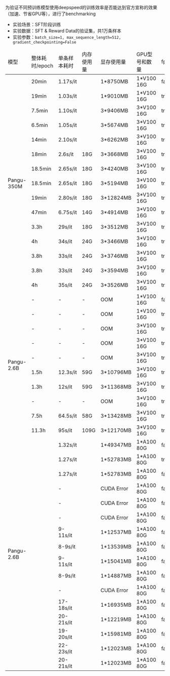 
为验证不同预训练模型使用deepspeed的训练效率是否能达到官方宣称的效果（加速、节省GPU等），进行了benchmarking
- 实验场景：SFT阶段训练
- 实验数据：SFT & Reward Data的验证集，共1万条样本
- 实验参数：```batch_size=1, max_sequence_length=512, gradient_checkpointing=False```


<table>
    <thead>
        <tr> <td>模型</td>  <td>整体耗时/epoch</td>  <td>单条样本耗时</td>  <td>内存使用量</td>  <td>显存使用量</td>  <td>GPU型号和数量</td> <td>fp16</td> <td>bf16</td> <td>deepspeed stage</td> <td>offload optimizer</td> <td>pin memory</td> <td>offloard param</td> <td>overlap comm</td> <td>allgather bucket size</td> <td>stage3 max live parameters</td> </tr>
    </thead>
   <tbody>
       <tr> <td rowspan="15">Pangu-350M</td>  <td>20min</td>  <td>1.17s/it</td>  <td></td>  <td>1*8750MB</td>  <td>1*V100 16G</td>  <td>false</td>  <td>-</td>  <td>-</td>  <td>-</td> <td>-</td> <td>-</td> <td>-</td> <td>-</td> <td>-</td> </tr>
       <tr> <td>19min</td>  <td>1.03s/it</td>  <td></td>  <td>1*9010MB</td>  <td>1*V100 16G</td>  <td>true</td>  <td>-</td>  <td>-</td>  <td>-</td> <td>-</td> <td>-</td> <td>-</td> <td>-</td> <td>-</td> </tr>
       <tr> <td>7.5min</td>  <td>1.10s/it</td>  <td></td>  <td>3*9406MB</td>  <td>3*V100 16G</td>  <td>true</td>  <td>-</td>  <td>0</td>  <td>-</td> <td>-</td> <td>-</td> <td>-</td> <td>-</td> <td>-</td> </tr>
       <tr> <td>6.5min</td>  <td>1.05s/it</td>  <td></td>  <td>3*5674MB</td>  <td>3*V100 16G</td>  <td>true</td>  <td>-</td>  <td>1</td>  <td>-</td> <td>-</td> <td>-</td> <td>-</td> <td>-</td> <td>-</td> </tr>
       <tr> <td>14min</td>  <td>2.10s/it</td>  <td></td>  <td>3*6262MB</td>  <td>3*V100 16G</td>  <td>true</td>  <td>-</td>  <td>2</td>  <td>false</td> <td>-</td> <td>-</td> <td>false</td> <td>5e8</td> <td>-</td> </tr>
       <tr> <td>18min</td>  <td>2.6s/it</td>  <td>18G</td>  <td>3*3668MB</td>  <td>3*V100 16G</td>  <td>true</td>  <td>-</td>  <td>2</td>  <td>true</td> <td>true</td> <td>-</td> <td>false</td> <td>2e8</td> <td>-</td> </tr>
       <tr> <td>18.5min</td>  <td>2.65s/it</td>  <td>18G</td>  <td>3*4240MB</td>  <td>3*V100 16G</td>  <td>true</td>  <td>-</td>  <td>2</td>  <td>true</td> <td>true</td> <td>-</td> <td>false</td> <td>5e8</td> <td>-</td> </tr>
       <tr> <td>18.5min</td>  <td>2.65s/it</td>  <td>18G</td>  <td>3*5194MB</td>  <td>3*V100 16G</td>  <td>true</td>  <td>-</td>  <td>2</td>  <td>true</td> <td>true</td> <td>-</td> <td>false</td> <td>1e9</td> <td>-</td> </tr>
       <tr> <td>19min</td>  <td>2.80s/it</td>  <td>18G</td>  <td>3*12824MB</td>  <td>3*V100 16G</td>  <td>true</td>  <td>-</td>  <td>2</td>  <td>true</td> <td>true</td> <td>-</td> <td>false</td> <td>5e9</td> <td>-</td> </tr>
       <tr> <td>47min</td>  <td>6.75s/it</td>  <td>14G</td>  <td>3*4914MB</td>  <td>3*V100 16G</td>  <td>true</td>  <td>-</td>  <td>3</td>  <td>false</td> <td>-</td> <td>false</td> <td>false</td> <td>1e9</td> <td>-</td> </tr>
       <tr> <td>3.3h</td>  <td>29s/it</td>  <td>18G</td>  <td>3*3512MB</td>  <td>3*V100 16G</td>  <td>true</td>  <td>-</td>  <td>3</td>  <td>true</td> <td>true</td> <td>false</td> <td>false</td> <td>1e9</td> <td>-</td> </tr>
       <tr> <td>4h</td>  <td>34s/it</td>  <td>24G</td>  <td>3*3466MB</td>  <td>3*V100 16G</td>  <td>true</td>  <td>-</td>  <td>3</td>  <td>true</td> <td>true</td> <td>true</td> <td>false</td> <td>1e9</td> <td>-</td> </tr>
       <tr> <td>3.8h</td>  <td>33s/it</td>  <td>24G</td>  <td>3*3746MB</td>  <td>3*V100 16G</td>  <td>true</td>  <td>-</td>  <td>3</td>  <td>true</td> <td>true</td> <td>true</td> <td>true</td> <td>1e9</td> <td>-</td> </tr>
       <tr> <td>3.8h</td>  <td>33s/it</td>  <td>24G</td>  <td>3*3594MB</td>  <td>3*V100 16G</td>  <td>true</td>  <td>-</td>  <td>3</td>  <td>true</td> <td>true</td> <td>true</td> <td>true</td> <td>5e8</td> <td>-</td> </tr>
       <tr> <td>4h</td>  <td>35s/it</td>  <td>24G</td>  <td>3*3526MB</td>  <td>3*V100 16G</td>  <td>true</td>  <td>-</td>  <td>3</td>  <td>true</td> <td>true</td> <td>true</td> <td>true</td> <td>2e8</td> <td>-</td> </tr>
       <tr> <td rowspan="10">Pangu-2.6B</td>  <td>-</td>  <td>-</td>  <td>-</td>  <td>OOM</td>  <td>1*V100 16G</td>  <td>false</td>  <td>-</td>  <td>-</td>  <td>-</td> <td>-</td> <td>-</td> <td>-</td> <td>-</td> <td>-</td> </tr>
       <tr> <td>-</td>  <td>-</td>  <td>-</td>  <td>OOM</td>  <td>1*V100 16G</td>  <td>true</td>  <td>-</td>  <td>-</td>  <td>-</td> <td>-</td> <td>-</td> <td>-</td> <td>-</td> <td>-</td> </tr>
       <tr> <td>-</td>  <td>-</td>  <td>-</td>  <td>OOM</td>  <td>3*V100 16G</td>  <td>true</td>  <td>-</td>  <td>0</td>  <td>-</td> <td>-</td> <td>-</td> <td>-</td> <td>-</td> <td>-</td> </tr>
       <tr> <td>-</td>  <td>-</td>  <td>-</td>  <td>OOM</td>  <td>3*V100 16G</td>  <td>true</td>  <td>-</td>  <td>1</td>  <td>-</td> <td>-</td> <td>-</td> <td>-</td> <td>-</td> <td>-</td> </tr>
       <tr> <td>-</td>  <td>-</td>  <td>-</td>  <td>OOM</td>  <td>3*V100 16G</td>  <td>true</td>  <td>-</td>  <td>2</td>  <td>false</td> <td>-</td> <td>-</td> <td>false</td> <td>5e8</td> <td>-</td> </tr>
       <tr> <td>1.5h</td>  <td>12.3s/it</td>  <td>59G</td>  <td>3*10796MB</td>  <td>3*V100 16G</td>  <td>true</td>  <td>-</td>  <td>2</td>  <td>true</td> <td>true</td> <td>-</td> <td>false</td> <td>2e8</td> <td>-</td> </tr>
       <tr> <td>1.3h</td>  <td>12s/it</td>  <td>59G</td>  <td>3*11368MB</td>  <td>3*V100 16G</td>  <td>true</td>  <td>-</td>  <td>2</td>  <td>true</td> <td>true</td> <td>-</td> <td>false</td> <td>5e8</td> <td>-</td> </tr>
       <tr> <td>-</td>  <td>-</td>  <td>-</td>  <td>OOM</td>  <td>3*V100 16G</td>  <td>true</td>  <td>-</td>  <td>3</td>  <td>false</td> <td>-</td> <td>false</td> <td>false</td> <td>-</td> <td>1e9</td> </tr>
       <tr> <td>7.5h</td>  <td>64.5s/it</td>  <td>58G</td>  <td>3*13428MB</td>  <td>3*V100 16G</td>  <td>true</td>  <td>-</td>  <td>3</td>  <td>true</td> <td>true</td> <td>false</td> <td>false</td> <td>-</td> <td>1e9</td> </tr>
       <tr> <td>11.3h</td>  <td>95s/it</td>  <td>109G</td>  <td>3*12170MB</td>  <td>3*V100 16G</td>  <td>true</td>  <td>-</td>  <td>3</td>  <td>true</td> <td>true</td> <td>true</td> <td>false</td> <td>-</td> <td>1e9</td> </tr>
       <tr> <td rowspan="17">Pangu-2.6B</td>  <td></td>  <td>1.32s/it</td>  <td></td>  <td>1*49347MB</td>  <td>1*A100 80G</td>  <td>false</td>  <td>false</td>  <td>-</td>  <td>-</td> <td>-</td> <td>-</td> <td>-</td> <td>-</td> <td>-</td> </tr>
       <tr> <td></td>  <td>1.27s/it</td>  <td></td>  <td>1*52783MB</td>  <td>1*A100 80G</td>  <td>true</td>  <td>false</td>  <td>-</td>  <td>-</td> <td>-</td> <td>-</td> <td>-</td> <td>-</td> <td>-</td> </tr>
       <tr> <td></td>  <td>1.27s/it</td>  <td></td>  <td>1*52783MB</td>  <td>1*A100 80G</td>  <td>false</td>  <td>true</td>  <td>-</td>  <td>-</td> <td>-</td> <td>-</td> <td>-</td> <td>-</td> <td>-</td> </tr>
       <tr> <td></td>  <td>-</td>  <td></td>  <td>CUDA Error</td>  <td>1*A100 80G</td>  <td>false</td>  <td>true</td>  <td>0</td>  <td>-</td> <td>-</td> <td>-</td> <td>-</td> <td>-</td> <td>-</td> </tr>
       <tr> <td></td>  <td>-</td>  <td></td>  <td>CUDA Error</td>  <td>1*A100 80G</td>  <td>false</td>  <td>true</td>  <td>1</td>  <td>-</td> <td>-</td> <td>-</td> <td>-</td> <td>-</td> <td>-</td> </tr>
       <tr> <td></td>  <td>-</td>  <td></td>  <td>CUDA Error</td>  <td>1*A100 80G</td>  <td>false</td>  <td>true</td>  <td>2</td>  <td>false</td> <td>-</td> <td>-</td> <td>false</td> <td>5e8</td> <td>-</td> </tr>
       <tr> <td></td>  <td>9-11s/it</td>  <td></td>  <td>1*12537MB</td>  <td>1*A100 80G</td>  <td>false</td>  <td>true</td>  <td>2</td>  <td>true</td> <td>true</td> <td>-</td> <td>false</td> <td>2e8</td> <td>-</td> </tr>
       <tr> <td></td>  <td>8-9s/it</td>  <td></td>  <td>1*13539MB</td>  <td>1*A100 80G</td>  <td>false</td>  <td>true</td>  <td>2</td>  <td>true</td> <td>true</td> <td>-</td> <td>false</td> <td>5e8</td> <td>-</td> </tr>
       <tr> <td></td>  <td>9-11s/it</td>  <td></td>  <td>1*15041MB</td>  <td>1*A100 80G</td>  <td>false</td>  <td>true</td>  <td>2</td>  <td>true</td> <td>true</td> <td>-</td> <td>false</td> <td>1e9</td> <td>-</td> </tr>
       <tr> <td></td>  <td>8-9s/it</td>  <td></td>  <td>1*14887MB</td>  <td>1*A100 80G</td>  <td>false</td>  <td>true</td>  <td>2</td>  <td>true</td> <td>true</td> <td>-</td> <td>true</td> <td>5e8</td> <td>-</td> </tr>
       <tr> <td></td>  <td>-</td>  <td></td>  <td>CUDA Error</td>  <td>1*A100 80G</td>  <td>false</td>  <td>true</td>  <td>3</td>  <td>false</td> <td>-</td> <td>false</td> <td>false</td> <td>5e8</td> <td>1e9</td> </tr>
       <tr> <td></td>  <td>17-18s/it</td>  <td></td>  <td>1*16935MB</td>  <td>1*A100 80G</td>  <td>false</td>  <td>true</td>  <td>3</td>  <td>true</td> <td>true</td> <td>false</td> <td>false</td> <td>-</td> <td>1e9</td> </tr>
       <tr> <td></td>  <td>20-21s/it</td>  <td></td>  <td>1*12219MB</td>  <td>1*A100 80G</td>  <td>false</td>  <td>true</td>  <td>3</td>  <td>true</td> <td>true</td> <td>true</td> <td>false</td> <td>-</td> <td>1e9</td> </tr>
       <tr> <td></td>  <td>19-20s/it</td>  <td></td>  <td>1*15981MB</td>  <td>1*A100 80G</td>  <td>false</td>  <td>true</td>  <td>3</td>  <td>true</td> <td>true</td> <td>true</td> <td>true</td> <td>-</td> <td>1e9</td> </tr>
       <tr> <td></td>  <td>22-23s/it</td>  <td></td>  <td>1*12023MB</td>  <td>1*A100 80G</td>  <td>false</td>  <td>true</td>  <td>3</td>  <td>true</td> <td>true</td> <td>true</td> <td>true</td> <td>-</td> <td>5e8</td> </tr>
       <tr> <td></td>  <td>20-21s/it</td>  <td></td>  <td>1*12023MB</td>  <td>1*A100 80G</td>  <td>false</td>  <td>true</td>  <td>3</td>  <td>true</td> <td>true</td> <td>true</td> <td>true</td> <td>-</td> <td>2e8</td> </tr>
    </tbody>
</table>

